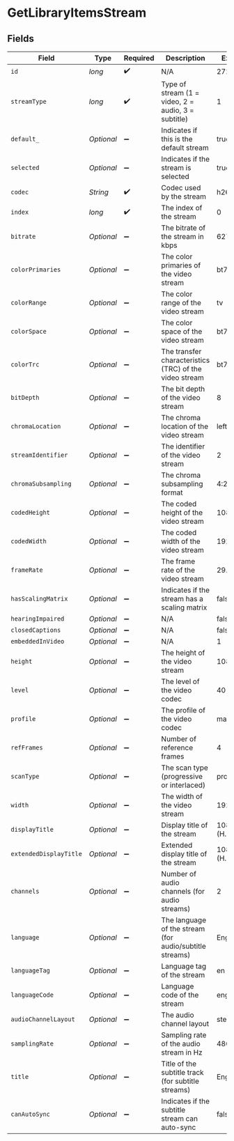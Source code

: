 # GetLibraryItemsStream


## Fields

| Field                                                   | Type                                                    | Required                                                | Description                                             | Example                                                 |
| ------------------------------------------------------- | ------------------------------------------------------- | ------------------------------------------------------- | ------------------------------------------------------- | ------------------------------------------------------- |
| `id`                                                    | *long*                                                  | :heavy_check_mark:                                      | N/A                                                     | 272796                                                  |
| `streamType`                                            | *long*                                                  | :heavy_check_mark:                                      | Type of stream (1 = video, 2 = audio, 3 = subtitle)     | 1                                                       |
| `default_`                                              | *Optional<Boolean>*                                     | :heavy_minus_sign:                                      | Indicates if this is the default stream                 | true                                                    |
| `selected`                                              | *Optional<Boolean>*                                     | :heavy_minus_sign:                                      | Indicates if the stream is selected                     | true                                                    |
| `codec`                                                 | *String*                                                | :heavy_check_mark:                                      | Codec used by the stream                                | h264                                                    |
| `index`                                                 | *long*                                                  | :heavy_check_mark:                                      | The index of the stream                                 | 0                                                       |
| `bitrate`                                               | *Optional<Long>*                                        | :heavy_minus_sign:                                      | The bitrate of the stream in kbps                       | 6273                                                    |
| `colorPrimaries`                                        | *Optional<String>*                                      | :heavy_minus_sign:                                      | The color primaries of the video stream                 | bt709                                                   |
| `colorRange`                                            | *Optional<String>*                                      | :heavy_minus_sign:                                      | The color range of the video stream                     | tv                                                      |
| `colorSpace`                                            | *Optional<String>*                                      | :heavy_minus_sign:                                      | The color space of the video stream                     | bt709                                                   |
| `colorTrc`                                              | *Optional<String>*                                      | :heavy_minus_sign:                                      | The transfer characteristics (TRC) of the video stream  | bt709                                                   |
| `bitDepth`                                              | *Optional<Long>*                                        | :heavy_minus_sign:                                      | The bit depth of the video stream                       | 8                                                       |
| `chromaLocation`                                        | *Optional<String>*                                      | :heavy_minus_sign:                                      | The chroma location of the video stream                 | left                                                    |
| `streamIdentifier`                                      | *Optional<String>*                                      | :heavy_minus_sign:                                      | The identifier of the video stream                      | 2                                                       |
| `chromaSubsampling`                                     | *Optional<String>*                                      | :heavy_minus_sign:                                      | The chroma subsampling format                           | 4:2:0                                                   |
| `codedHeight`                                           | *Optional<Long>*                                        | :heavy_minus_sign:                                      | The coded height of the video stream                    | 1088                                                    |
| `codedWidth`                                            | *Optional<Long>*                                        | :heavy_minus_sign:                                      | The coded width of the video stream                     | 1920                                                    |
| `frameRate`                                             | *Optional<Double>*                                      | :heavy_minus_sign:                                      | The frame rate of the video stream                      | 29.97                                                   |
| `hasScalingMatrix`                                      | *Optional<Boolean>*                                     | :heavy_minus_sign:                                      | Indicates if the stream has a scaling matrix            | false                                                   |
| `hearingImpaired`                                       | *Optional<Boolean>*                                     | :heavy_minus_sign:                                      | N/A                                                     | false                                                   |
| `closedCaptions`                                        | *Optional<Boolean>*                                     | :heavy_minus_sign:                                      | N/A                                                     | false                                                   |
| `embeddedInVideo`                                       | *Optional<String>*                                      | :heavy_minus_sign:                                      | N/A                                                     | 1                                                       |
| `height`                                                | *Optional<Long>*                                        | :heavy_minus_sign:                                      | The height of the video stream                          | 1080                                                    |
| `level`                                                 | *Optional<Long>*                                        | :heavy_minus_sign:                                      | The level of the video codec                            | 40                                                      |
| `profile`                                               | *Optional<String>*                                      | :heavy_minus_sign:                                      | The profile of the video codec                          | main                                                    |
| `refFrames`                                             | *Optional<Long>*                                        | :heavy_minus_sign:                                      | Number of reference frames                              | 4                                                       |
| `scanType`                                              | *Optional<String>*                                      | :heavy_minus_sign:                                      | The scan type (progressive or interlaced)               | progressive                                             |
| `width`                                                 | *Optional<Long>*                                        | :heavy_minus_sign:                                      | The width of the video stream                           | 1920                                                    |
| `displayTitle`                                          | *Optional<String>*                                      | :heavy_minus_sign:                                      | Display title of the stream                             | 1080p (H.264)                                           |
| `extendedDisplayTitle`                                  | *Optional<String>*                                      | :heavy_minus_sign:                                      | Extended display title of the stream                    | 1080p (H.264)                                           |
| `channels`                                              | *Optional<Long>*                                        | :heavy_minus_sign:                                      | Number of audio channels (for audio streams)            | 2                                                       |
| `language`                                              | *Optional<String>*                                      | :heavy_minus_sign:                                      | The language of the stream (for audio/subtitle streams) | English                                                 |
| `languageTag`                                           | *Optional<String>*                                      | :heavy_minus_sign:                                      | Language tag of the stream                              | en                                                      |
| `languageCode`                                          | *Optional<String>*                                      | :heavy_minus_sign:                                      | Language code of the stream                             | eng                                                     |
| `audioChannelLayout`                                    | *Optional<String>*                                      | :heavy_minus_sign:                                      | The audio channel layout                                | stereo                                                  |
| `samplingRate`                                          | *Optional<Long>*                                        | :heavy_minus_sign:                                      | Sampling rate of the audio stream in Hz                 | 48000                                                   |
| `title`                                                 | *Optional<String>*                                      | :heavy_minus_sign:                                      | Title of the subtitle track (for subtitle streams)      | English                                                 |
| `canAutoSync`                                           | *Optional<Boolean>*                                     | :heavy_minus_sign:                                      | Indicates if the subtitle stream can auto-sync          | false                                                   |